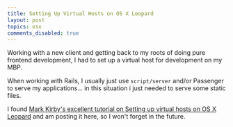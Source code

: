 ```yaml
---
title: Setting Up Virtual Hosts on OS X Leopard
layout: post
topics: osx
comments_disabled: true
---
```


Working with a new client and getting back to my roots of doing pure frontend development, I had to set up a virtual host for development on my MBP.

When working with Rails, I usually just use `script/server` and/or Passenger to serve my applications... in this situation i just needed to serve some static files.

I found [Mark Kirby's excellent tutorial on Setting up virtual hosts on OS X Leopard](http://mark-kirby.co.uk/2008/setting-up-virtual-hosts-on-os-x-leopard/) and am posting it here, so I won't forget in the future.